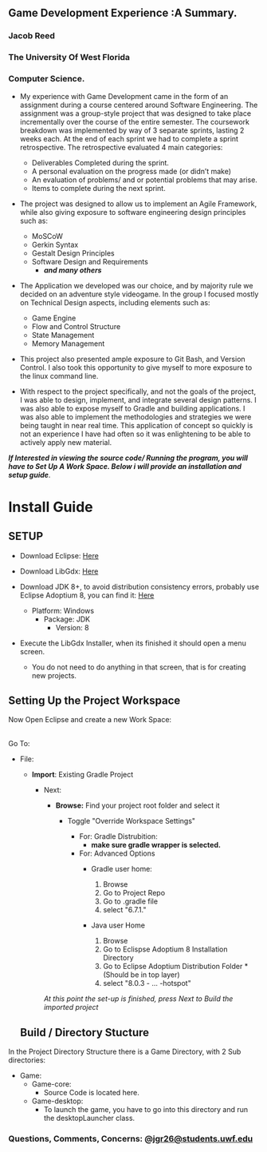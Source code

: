 ## Game Development Experience :A Summary.
### Jacob Reed
### The University Of West Florida
### Computer Science.
  


 - My experience with Game Development came in the form of an assignment during a course centered around Software Engineering. The assignment was a group-style project that was designed to take place incrementally over the course of the entire semester. The coursework breakdown was implemented by way of 3 separate sprints, lasting 2 weeks each. At the end of each sprint we had to complete a sprint retrospective. The retrospective evaluated 4 main categories: 
 
	- Deliverables Completed during the sprint.
	- A personal evaluation on the progress made (or didn’t make)
	- An evaluation of problems/ and or potential problems that may arise.
	- Items to complete during the next sprint.


- The project was designed to allow us to implement an Agile Framework, while also giving exposure to software engineering design principles such as:

	- MoSCoW
	- Gerkin Syntax 
	- Gestalt Design Principles
	- Software Design and Requirements
		- ***and many others***


- The Application we developed was our choice, and by majority rule we decided on an adventure style videogame. In the group I focused mostly on Technical Design aspects, including elements such as:
	
	- Game Engine
	- Flow and Control Structure
	- State Management
	- Memory Management

- This project also presented ample exposure to Git Bash, and Version Control. I also took this opportunity to give myself to more exposure to the linux command line.

- With respect to the project specifically, and not the goals of the project, I was able to design, implement, and integrate several design patterns. 
I was also able to expose myself to Gradle and building applications. I was also able to implement the methodologies and strategies we were being taught 
in near real time. This application of concept so quickly is not an experience I have had often so it was enlightening to be able to actively apply new material.


***If Interested in viewing the source code/ Running the program, you will have to Set Up A Work Space. Below i will provide an installation and setup guide***.


# **Install Guide**

## SETUP
 - Download Eclipse: <a
   href="https://www.eclipse.org/downloads/">Here</a>
   <br> 
 - Download LibGdx: <a
   href="https://libgdx.com/wiki/start/setup#:~:text=(3.)-,Eclipse,Permalink,-JDK%208%2B%3A%20there">Here</a>
   <br> 
  - Download JDK 8+, to avoid distribution consistency errors,
   probably use Eclipse Adoptium 8, you can find it: <a
   href="https://adoptium.net/temurin/releases">Here</a> <br> 				 	 
	- Platform: Windows
		- Package: JDK
			- Version: 8

- Execute the LibGdx Installer, when its finished it should open a menu screen.
	 - You do not need to do anything in that screen, that is for creating new projects.




## Setting Up the Project Workspace

Now Open Eclipse and create a new Work Space:

<br>Go To:
- File:
	- **Import**: Existing Gradle Project

		- Next:
			- **Browse:** Find your project root folder and select it
				- Toggle "Override Workspace Settings"  

					- For: Gradle Distrubition: 
						- **make sure gradle wrapper is selected.** 
					- For: Advanced Options  
						- Gradle user home: 

							 1. Browse
							 2. Go to Project Repo
							 3. Go to .gradle file
							 4. select "6.7.1."

						- Java user Home

							 1. Browse
							 2. Go to Eclispse Adoptium 8 Installation Directory
							 3. Go to Eclipse Adoptium Distribution Folder
									 * (Should be in top layer)
							 4. select "8.0.3 - ... -hotspot"

			*At this point the set-up is finished, press Next to Build the imported project*

	## Build / Directory Stucture
 


In the Project Directory Structure there is a Game Directory, with 2 Sub directories:
- Game:
	- Game-core:
		- Source Code is located here.
	- Game-desktop:
		- To launch the game, you have to go into this directory and run the desktopLauncher class.

### Questions, Comments, Concerns: @jgr26@students.uwf.edu

